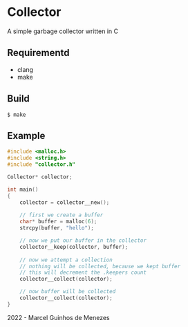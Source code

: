 # Collector
A simple garbage collector written in C

## Requirementd
* clang
* make

## Build
```
$ make
```

## Example
```cpp
#include <malloc.h>
#include <string.h>
#include "collector.h"

Collector* collector;

int main()
{
    collector = collector__new();
    
    // first we create a buffer
    char* buffer = malloc(6);
    strcpy(buffer, "hello");

    // now we put our buffer in the collector
    collector__keep(collector, buffer);
    
    // now we attempt a collection
    // nothing will be collected, because we kept buffer
    // this will decrement the .keepers count
    collector__collect(collector);

    // now buffer will be collected
    collector__collect(collector);
}
```

2022 - Marcel Guinhos de Menezes
